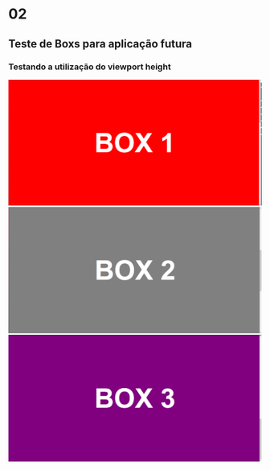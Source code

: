 # 02

## Teste de Boxs para aplicação futura

### Testando a utilização do viewport height

![img1](./Images/ex1.png)
![img2](./Images/ex2.png)
![img3](./Images/ex3.png)